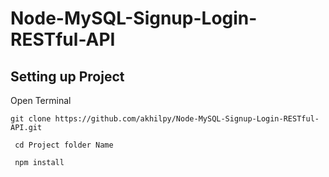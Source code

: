 # Node-MySQL-Signup-Login-RESTful-API

## Setting up Project 

Open Terminal

 `git clone https://github.com/akhilpy/Node-MySQL-Signup-Login-RESTful-API.git`
 
 ` cd Project folder Name`
 
``` npm install```
  

